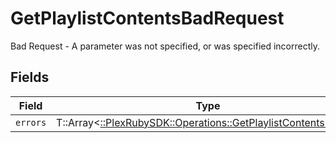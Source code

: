 # GetPlaylistContentsBadRequest

Bad Request - A parameter was not specified, or was specified incorrectly.


## Fields

| Field                                                                                                                  | Type                                                                                                                   | Required                                                                                                               | Description                                                                                                            |
| ---------------------------------------------------------------------------------------------------------------------- | ---------------------------------------------------------------------------------------------------------------------- | ---------------------------------------------------------------------------------------------------------------------- | ---------------------------------------------------------------------------------------------------------------------- |
| `errors`                                                                                                               | T::Array<[::PlexRubySDK::Operations::GetPlaylistContentsErrors](../../models/operations/getplaylistcontentserrors.md)> | :heavy_minus_sign:                                                                                                     | N/A                                                                                                                    |
